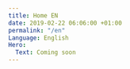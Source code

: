 ```yaml
---
title: Home EN
date: 2019-02-22 06:06:00 +01:00
permalink: "/en"
Language: English
Hero:
  Text: Coming soon
---
```


